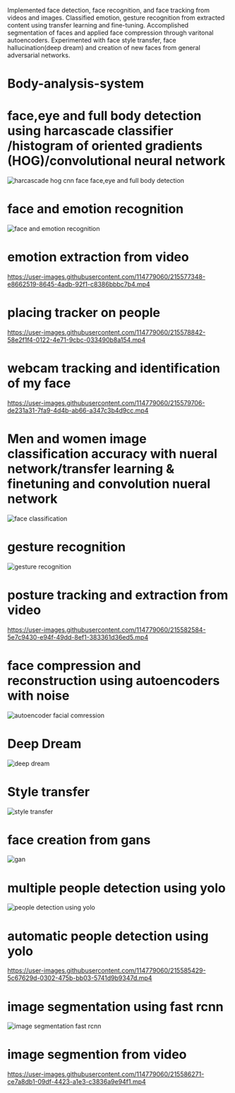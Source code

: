 Implemented face detection, face recognition, and face
tracking from videos and images.
Classified emotion, gesture recognition from extracted
content using transfer learning and fine-tuning.
Accomplished segmentation of faces and applied face
compression through varitonal autoencoders.
Experimented with face style transfer, face hallucination(deep
dream) and creation of new faces from general adversarial
networks.



# Body-analysis-system

  # face,eye and full body detection using harcascade classifier /histogram of oriented gradients (HOG)/convolutional neural network
  
  ![harcascade hog cnn face face,eye and full body detection](https://user-images.githubusercontent.com/114779060/215575856-106ea2b8-9832-4116-9fa5-93ff6554380f.jpg)

# face and emotion recognition

![face and emotion recognition](https://user-images.githubusercontent.com/114779060/215576354-958a8dc8-1581-4797-9753-d5b380974520.jpg)

# emotion extraction from video
https://user-images.githubusercontent.com/114779060/215577348-e8662519-8645-4adb-92f1-c8386bbbc7b4.mp4

 # placing tracker on people
https://user-images.githubusercontent.com/114779060/215578842-58e2f1f4-0122-4e71-9cbc-033490b8a154.mp4

# webcam tracking and identification of my face

https://user-images.githubusercontent.com/114779060/215579706-de231a31-7fa9-4d4b-ab66-a347c3b4d9cc.mp4

# Men and women image classification accuracy with nueral network/transfer learning & finetuning and convolution nueral network

![face  classification](https://user-images.githubusercontent.com/114779060/215580558-389b71d9-af5a-493f-9f77-92344d09fef7.jpg)

# gesture recognition

![gesture recognition](https://user-images.githubusercontent.com/114779060/215580881-f3597d7d-dbd1-489f-8ce7-4bec28847007.png)

# posture tracking and extraction from video

https://user-images.githubusercontent.com/114779060/215582584-5e7c9430-e94f-49dd-8ef1-383361d36ed5.mp4

# face compression and reconstruction using autoencoders with noise

![autoencoder facial comression](https://user-images.githubusercontent.com/114779060/215583190-33282fba-a5fd-42cc-9fbd-138d3962cd17.jpg)

# Deep Dream 

![deep dream](https://user-images.githubusercontent.com/114779060/215583621-5aacba99-3ea9-46d2-b652-e9a10b64cdcf.jpg)

# Style transfer

![style transfer](https://user-images.githubusercontent.com/114779060/215583910-da049316-de61-475d-bf91-f8e6849267e4.png)

# face creation from gans

![gan](https://user-images.githubusercontent.com/114779060/215584550-a8adc751-80fc-49b4-93c8-894c2cbca12b.png)

# multiple people detection using yolo

![people detection using yolo](https://user-images.githubusercontent.com/114779060/215584852-9e5d12cd-41a3-4b8d-ac9d-f92f0c9aadf7.jpg)

# automatic people  detection using yolo

https://user-images.githubusercontent.com/114779060/215585429-5c67629d-0302-475b-bb03-5741d9b9347d.mp4

# image segmentation using fast rcnn

![image segmentation fast rcnn](https://user-images.githubusercontent.com/114779060/215585841-9dc9cbbb-fbfc-4941-9509-2e03d7853d4a.jpg)

#  image segmention from video


https://user-images.githubusercontent.com/114779060/215586271-ce7a8db1-09df-4423-a1e3-c3836a9e94f1.mp4



